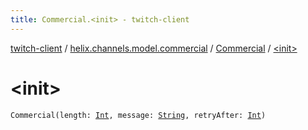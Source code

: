 ```yaml
---
title: Commercial.<init> - twitch-client
---
```


[twitch-client](../../index.html) / [helix.channels.model.commercial](../index.html) / [Commercial](index.html) / [&lt;init&gt;](./-init-.html)

# &lt;init&gt;

`Commercial(length: `[`Int`](https://kotlinlang.org/api/latest/jvm/stdlib/kotlin/-int/index.html)`, message: `[`String`](https://kotlinlang.org/api/latest/jvm/stdlib/kotlin/-string/index.html)`, retryAfter: `[`Int`](https://kotlinlang.org/api/latest/jvm/stdlib/kotlin/-int/index.html)`)`